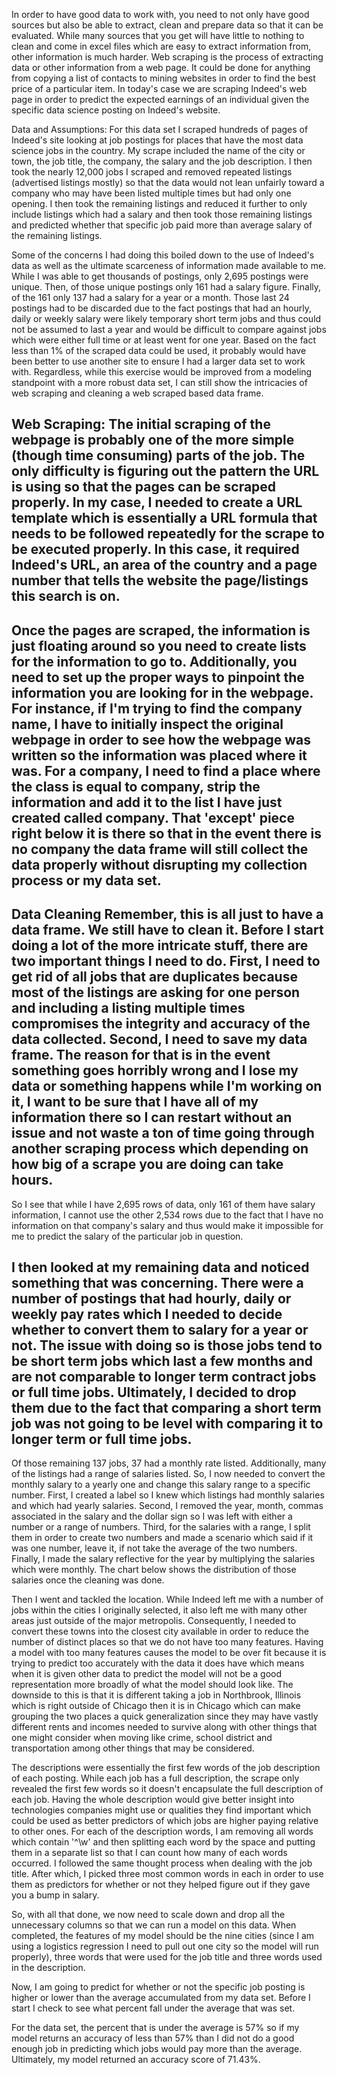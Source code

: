 In order to have good data to work with, you need to not only have good sources but also be able to extract, clean and prepare data so that it can be evaluated. While many sources that you get will have little to nothing to clean and come in excel files which are easy to extract information from, other information is much harder. Web scraping is the process of extracting data or other information from a web page. It could be done for anything from copying a list of contacts to mining websites in order to find the best price of a particular item. In today's case we are scraping Indeed's web page in order to predict the expected earnings of an individual given the specific data science posting on Indeed's website.

Data and Assumptions:
For this data set I scraped hundreds of pages of Indeed's site looking at job postings for places that have the most data science jobs in the country. My scrape included the name of the city or town, the job title, the company, the salary and the job description. I then took the nearly 12,000 jobs I scraped and removed repeated listings (advertised listings mostly) so that the data would not lean unfairly toward a company who may have been listed multiple times but had only one opening. I then took the remaining listings and reduced it further to only include listings which had a salary and then took those remaining listings and predicted whether that specific job paid more than average salary of the remaining listings.

Some of the concerns I had doing this boiled down to the use of Indeed's data as well as the ultimate scarceness of information made available to me. While I was able to get thousands of postings, only 2,695 postings were unique. Then, of those unique postings only 161 had a salary figure. Finally, of the 161 only 137 had a salary for a year or a month. Those last 24 postings had to be discarded due to the fact postings that had an hourly, daily or weekly salary were likely temporary short term jobs and thus could not be assumed to last a year and would be difficult to compare against jobs which were either full time or at least went for one year. Based on the fact less than 1% of the scraped data could be used, it probably would have been better to use another site to ensure I had a larger data set to work with. Regardless, while this exercise would be improved from a modeling standpoint with a more robust data set, I can still show the intricacies of web scraping and cleaning a web scraped based data frame.

Web Scraping:
The initial scraping of the webpage is probably one of the more simple (though time consuming) parts of the job. The only difficulty is figuring out the pattern the URL is using so that the pages can be scraped properly. In my case, I needed to create a URL template which is essentially a URL formula that needs to be followed repeatedly for the scrape to be executed properly. In this case, it required Indeed's URL, an area of the country and a page number that tells the website the page/listings this search is on.
---
Once the pages are scraped, the information is just floating around so you need to create lists for the information to go to. Additionally, you need to set up the proper ways to pinpoint the information you are looking for in the webpage. For instance, if I'm trying to find the company name, I have to initially inspect the original webpage in order to see how the webpage was written so the information was placed where it was. For a company, I need to find a place where the class is equal to company, strip the information and add it to the list I have just created called company. That 'except' piece right below it is there so that in the event there is no company the data frame will still collect the data properly without disrupting my collection process or my data set.
--

Data Cleaning
Remember, this is all just to have a data frame. We still have to clean it. Before I start doing a lot of the more intricate stuff, there are two important things I need to do. First, I need to get rid of all jobs that are duplicates because most of the listings are asking for one person and including a listing multiple times compromises the integrity and accuracy of the data collected. Second, I need to save my data frame. The reason for that is in the event something goes horribly wrong and I lose my data or something happens while I'm working on it, I want to be sure that I have all of my information there so I can restart without an issue  and not waste a ton of time going through another scraping process which depending on how big of a scrape you are doing can take hours.
--

So I see that while I have 2,695 rows of data, only 161 of them have salary information, I cannot use the other 2,534 rows due to the fact that I have no information on that company's salary and thus would make it impossible for me to predict the salary of the particular job in question.

I then looked at my remaining data and noticed something that was concerning. There were a number of postings that had hourly, daily or weekly pay rates which I needed to decide whether to convert them to salary for a year or not. The issue with doing so is those jobs tend to be short term jobs which last a few months and are not comparable to longer term contract jobs or full time jobs. Ultimately, I decided to drop them due to the fact that comparing a short term job was not going to be level with comparing it to longer term or full time jobs.
--

Of those remaining 137 jobs, 37 had a monthly rate listed. Additionally, many of the listings had a range of salaries listed. So, I now needed to convert the monthly salary to a yearly one and change this salary range to a specific number. First, I created a label so I knew which listings had monthly salaries and which had yearly salaries. Second, I removed the year, month, commas associated in the salary and the dollar sign so I was left with either  a number or a range of numbers. Third, for the salaries with a range, I split them in order to create two numbers and made a scenario which said if it was one number, leave it, if not take the average of the two numbers. Finally, I made the salary reflective for the year by multiplying the salaries which were monthly. The chart below shows the distribution of those salaries once the cleaning was done.

Then I went and tackled the location. While Indeed left me with a number of jobs within the cities I originally selected, it also left me with many other areas just outside of the major metropolis. Consequently, I needed to convert these towns into the closest city available in order to reduce the number of distinct places so that we do not have too many features. Having a model with too many features causes the model to be over fit because it is trying to predict too accurately with the data it does have which means when it is given other data to predict the model will not be a good representation more broadly of what the model should look like. The downside to this is that it is different taking a job in Northbrook, Illinois  which is right outside of Chicago then it is in Chicago which can make grouping the two places a quick generalization since they may have vastly different rents and incomes needed to survive along with other things that one might consider when moving like crime, school district and transportation among other things that may be considered.

The descriptions were essentially the first few words of the job description of each posting. While each job has a full description, the scrape only revealed the first few words so it doesn't encapsulate the full description of each job. Having the whole description would give better insight into technologies companies might use or qualities they find important which could be used as better predictors of which jobs are higher paying relative to other ones. For each of the description words, I am removing all words which contain '^\w' and then splitting each word by the space and putting them in a separate list so that I can count how many of each words occurred. I followed the same thought process when dealing with the job title. After which, I picked three most common words in each in order to use them as predictors for whether or not they helped figure out if they gave you a bump in salary.

So, with all that done, we now need to scale down and drop all the unnecessary columns so that we can run a model on this data. When completed, the features of my model should be the nine cities (since I am using a logistics regression I need to pull out one city so the model will run properly), three words that were used for the job title and three words used in the description.

Now, I am going to predict for whether or not the specific job posting is higher or lower than the average accumulated from my data set. Before I start I check to see what percent fall under the average that was set.

For the data set, the percent that is under the average is 57% so if my model returns an  accuracy of less than 57% than I did not do a good enough job in predicting which jobs would pay more than the average. Ultimately, my model returned an accuracy score of 71.43%.
